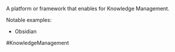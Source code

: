 A platform or framework that enables for Knowledge Management.

Notable examples:
- Obsidian


#KnowledgeManagement